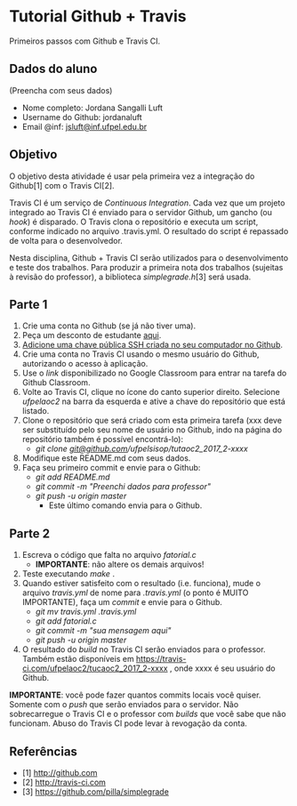 
# Tutorial Github + Travis

Primeiros passos com Github e Travis CI.

## Dados do aluno

(Preencha com seus dados)

- Nome completo: Jordana Sangalli Luft
- Username do Github: jordanaluft
- Email @inf: jsluft@inf.ufpel.edu.br

## Objetivo

O objetivo desta atividade é usar pela primeira vez a integração do Github[1] com o Travis CI[2].

Travis CI é um serviço de *Continuous Integration*. Cada vez que um projeto integrado ao Travis CI é enviado para o servidor Github, um gancho (ou *hook*) é disparado. O Travis clona o repositório e executa um script, conforme indicado no arquivo .travis.yml. O resultado do script é repassado de volta para o desenvolvedor.

Nesta disciplina, Github + Travis CI serão utilizados para o desenvolvimento e teste dos trabalhos. Para produzir a primeira nota dos trabalhos (sujeitas à revisão do professor), a biblioteca *simplegrade.h*[3] será usada.

## Parte 1

1. Crie uma conta no Github (se já não tiver uma).
2. Peça um desconto de estudante [aqui](https://education.github.com/discount_requests/new).
3. [Adicione uma chave pública SSH criada no seu computador no Github](https://git-scm.com/book/pt-br/v1/Git-no-Servidor-Gerando-Sua-Chave-Pública-SSH).
4. Crie uma conta no Travis CI usando o mesmo usuário do Github, autorizando o acesso à aplicação.
5. Use o _link_ disponibilizado no Google Classroom para entrar na tarefa do Github Classroom.
6. Volte ao Travis CI, clique no ícone do canto superior direito. Selecione _ufpelaoc2_ na barra da esquerda e ative a chave do repositório que está listado.
7. Clone o repositório que será criado com esta primeira tarefa (xxx deve ser substituído pelo seu nome de usuário no Github, indo na página do repositório também é possível encontrá-lo):
    * _git clone git@github.com/ufpelsisop/tutaoc2_2017_2-xxxx_
8. Modifique este README.md com seus dados.
9. Faça seu primeiro commit e envie para o Github:
    * _git add README.md_
    * _git commit -m "Preenchi dados para professor"_
    * _git push -u origin master_
        * Este último comando envia para o Github.

## Parte 2

1. Escreva o código que falta no arquivo _fatorial.c_
    * __IMPORTANTE__: não altere os demais arquivos!
2. Teste executando _make_ .
3. Quando estiver satisfeito com o resultado (i.e. funciona), mude o arquivo _travis.yml_ de nome para _.travis.yml_ (o ponto é MUITO IMPORTANTE), faça um _commit_ e envie para o Github.
    * _git mv travis.yml .travis.yml_
    * _git add fatorial.c_
    * _git commit -m "sua mensagem aqui"_
    * _git push -u origin master_
4. O resultado do _build_ no Travis CI serão enviados para o professor. Também estão disponíveis em https://travis-ci.com/ufpelaoc2/tucaoc2_2017_2-xxxx , onde xxxx é seu usuário do Github.

__IMPORTANTE__: você pode fazer quantos commits locais você quiser. Somente com o _push_ que serão enviados para o servidor. Não sobrecarregue o Travis CI e o professor com _builds_ que você sabe que não funcionam. Abuso do Travis CI pode levar à revogação da conta.

## Referências

- [1] http://github.com
- [2] http://travis-ci.com
- [3] https://github.com/pilla/simplegrade
